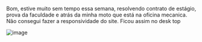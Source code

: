 Bom, estive muito sem tempo essa semana, resolvendo contrato de estágio, prova da faculdade e atrás da minha moto que está na oficina mecanica. Não consegui fazer a responsividade do site. Ficou assim no desk top

![image](https://github.com/user-attachments/assets/cdb834df-bfa1-4551-9b17-3cce0b71b9b6)
